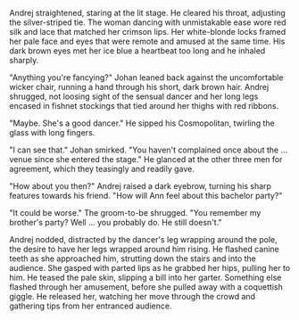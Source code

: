 Andrej straightened, staring at the lit stage. He cleared his throat, adjusting the silver-striped tie. The woman dancing with unmistakable ease wore red silk and lace that matched her crimson lips. Her white-blonde locks framed her pale face and eyes that were remote and amused at the same time. His dark brown eyes met her ice blue a heartbeat too long and he inhaled sharply.

"Anything you're fancying?" Johan leaned back against the uncomfortable wicker chair, running a hand through his short, dark brown hair. Andrej shrugged, not loosing sight of the sensual dancer and her long legs encased in fishnet stockings that tied around her thighs with red ribbons.

"Maybe. She's a good dancer." He sipped his Cosmopolitan, twirling the glass with long fingers.

"I can see that."  Johan smirked. "You haven't complained once about the ... venue since she entered the stage." He glanced at the other three men for agreement, which they teasingly and readily gave.

"How about you then?" Andrej raised a dark eyebrow, turning his sharp features towards his friend. "How will Ann feel about this bachelor party?"

"It could be worse." The groom-to-be shrugged. "You remember my brother's party? Well ... you probably do. He still doesn't."

Andrej nodded, distracted by the dancer's leg wrapping around the pole, the desire to have her legs wrapped around him rising. He flashed canine teeth as she approached him, strutting down the stairs and into the audience. She gasped with parted lips as he grabbed her hips, pulling her to him. He teased the pale skin, slipping a bill into her garter. Something else flashed through her amusement, before she pulled away with a coquettish giggle. He released her, watching her move through the crowd and gathering tips from her entranced audience.
